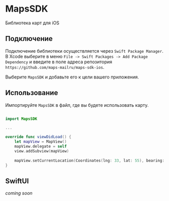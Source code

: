 # MapsSDK
Библиотека карт для iOS

## Подключение

Подключение библиотеки осуществляется через `Swift Package Manager`. В Xcode выберите в меню `File -> Swift Packages -> Add Package Dependency` и введите в поле адреса репозитория `https://github.com/maps-mailru/maps-sdk-ios`.

Выберите `MapsSDK` и добавьте его к цели вашего приложения.

## Использование

Импортируйте `MapsSDK` в файл, где вы будете использовать карту.

```swift

import MapsSDK

...

override func viewDidLoad() {
    let mapView = MapView()
    mapView.delegate = self
    view.addSubview(mapView)
    
    mapView.setCurrentLocation(Coordinates(lng: 33, lat: 55), bearing: 0)
}


```

## SwiftUI

*coming soon*
